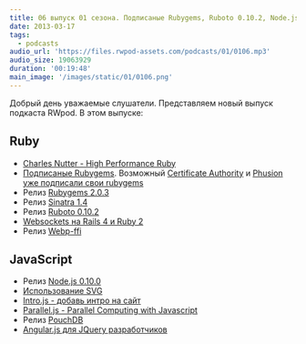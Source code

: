 ```yaml
---
title: 06 выпуск 01 сезона. Подписаные Rubygems, Ruboto 0.10.2, Node.js 0.10.0 и Angular.js для JQuery разработчиков
date: 2013-03-17
tags:
  - podcasts
audio_url: 'https://files.rwpod-assets.com/podcasts/01/0106.mp3'
audio_size: 19063929
duration: '00:19:48'
main_image: '/images/static/01/0106.png'
---
```


Добрый день уважаемые слушатели. Представляем новый выпуск подкаста RWpod. В этом выпуске:

## Ruby

- [Charles Nutter - High Performance Ruby](https://vimeo.com/61255646)
- [Подписаные Rubygems](http://blog.meldium.com/home/2013/3/3/signed-rubygems-part). Возможный [Certificate Authority](https://www.rubygems-openpgp-ca.org/) и [Phusion уже подписали свои rubygems](http://www.phusion.nl/about/gpg)
- Релиз [Rubygems 2.0.3](http://blog.rubygems.org/2013/03/11/2.0.3-released.html)
- Релиз [Sinatra 1.4](http://rkh.im/sinatra-1.4)
- Релиз [Ruboto 0.10.2](https://github.com/ruboto/ruboto/wiki/Ruboto-0.10.2-release-doc)
- [Websockets на Rails 4 и Ruby 2](http://www.pogoapp.com/blog/posts/websockets-on-rails-4-and-ruby-2)
- Релиз [Webp-ffi](http://leopard.in.ua/webp-ffi/)

## JavaScript

- Релиз [Node.js 0.10.0](http://blog.nodejs.org/2013/03/11/node-v0-10-0-stable/)
- [Использование SVG](http://css-tricks.com/using-svg/)
- [Intro.js - добавь интро на сайт](http://usablica.github.com/intro.js/)
- [Parallel.js - Parallel Computing with Javascript](http://adambom.github.com/parallel.js/)
- Релиз [PouchDB](http://pouchdb.com/)
- [Angular.js для JQuery разработчиков](http://blog.artlogic.com/2013/03/06/angularjs-for-jquery-developers/)
